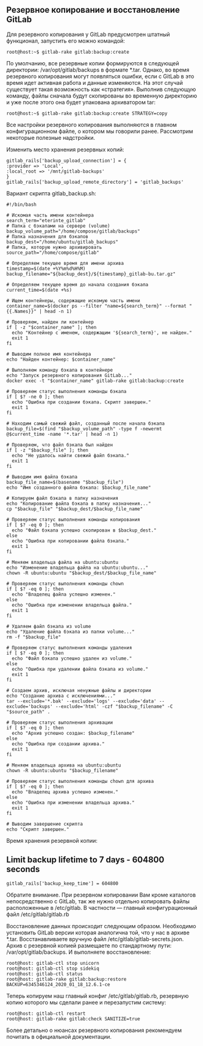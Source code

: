 ## Резервное копирование и восстановление GitLab
Для резервного копирования у GitLab предусмотрен штатный функционал, запустить его можно командой:

```
root@host:~$ gitlab-rake gitlab:backup:create
```

По умолчанию, все резервные копии формируются в следующей директории: /var/opt/gitlab/backups в формате *.tar. Однако, во время резервного копирования могут появляться ошибки, если с GitLab в это время идет активная работа и данные изменяются. На этот случай существует такая возможность как «стратегия». Выполнив следующую команду, файлы сначала будут скопированы во временную директорию и уже после этого она будет упакована архиватором tar:

```
root@host:~$ gitlab-rake gitlab:backup:create STRATEGY=copy
```

Все настройки резервного копирования выполняются в главном конфигурационном файле, о котором мы говорили ранее. Рассмотрим некоторые полезные надстройки.

Изменить место хранения резервных копий:

```
gitlab_rails['backup_upload_connection'] = {
:provider => 'Local',
:local_root => '/mnt/gitlab-backups'
}
gitlab_rails['backup_upload_remote_directory'] = 'gitlab_backups'
```

Вариант скрипта gitlab_backup.sh:

```
#!/bin/bash

# Искомая часть имени контейнера
search_term="eterinte_gitlab"
# Папка с бэкапами на сервере (volume)
backup_volume_path="/home/compose/gitlab/backups"
# Папка назначения для бэкапов
backup_dest="/home/ubuntu/gitlab_backups"
# Папка, которую нужно архивировать
source_path="/home/compose/gitlab"

# Определяем текущее время для имени архива
timestamp=$(date +%Y%m%d%H%M)
backup_filename="${backup_dest}/${timestamp}_gitlab-bu.tar.gz"

# Определяем текущее время до начала создания бэкапа
current_time=$(date +%s)

# Ищем контейнеры, содержащие искомую часть имени
container_name=$(docker ps --filter "name=${search_term}" --format "{{.Names}}" | head -n 1)

# Проверяем, найден ли контейнер
if [ -z "$container_name" ]; then
  echo "Контейнер с именем, содержащим '${search_term}', не найден."
  exit 1
fi

# Выводим полное имя контейнера
echo "Найден контейнер: $container_name"

# Выполняем команду бэкапа в контейнере
echo "Запуск резервного копирования GitLab..."
docker exec -t "$container_name" gitlab-rake gitlab:backup:create

# Проверяем статус выполнения команды бэкапа
if [ $? -ne 0 ]; then
  echo "Ошибка при создании бэкапа. Скрипт завершен."
  exit 1
fi

# Находим самый свежий файл, созданный после начала бэкапа
backup_file=$(find "$backup_volume_path" -type f -newermt @$current_time -name '*.tar' | head -n 1)

# Проверяем, что файл бэкапа был найден
if [ -z "$backup_file" ]; then
  echo "Не удалось найти свежий файл бэкапа."
  exit 1
fi

# Выводим имя файла бэкапа
backup_file_name=$(basename "$backup_file")
echo "Имя созданного файла бэкапа: $backup_file_name"

# Копируем файл бэкапа в папку назначения
echo "Копирование файла бэкапа в папку назначения..."
cp "$backup_file" "$backup_dest/$backup_file_name"

# Проверяем статус выполнения команды копирования
if [ $? -eq 0 ]; then
  echo "Файл бэкапа успешно скопирован в $backup_dest."
else
  echo "Ошибка при копировании файла бэкапа."
  exit 1
fi

# Меняем владельца файла на ubuntu:ubuntu
echo "Изменение владельца файла на ubuntu:ubuntu..."
chown -R ubuntu:ubuntu "$backup_dest/$backup_file_name"

# Проверяем статус выполнения команды chown
if [ $? -eq 0 ]; then
  echo "Владелец файла успешно изменен."
else
  echo "Ошибка при изменении владельца файла."
  exit 1
fi

# Удаляем файл бэкапа из volume
echo "Удаление файла бэкапа из папки volume..."
rm -f "$backup_file"

# Проверяем статус выполнения команды удаления
if [ $? -eq 0 ]; then
  echo "Файл бэкапа успешно удален из volume."
else
  echo "Ошибка при удалении файла бэкапа из volume."
  exit 1
fi

# Создаем архив, исключая ненужные файлы и директории
echo "Создание архива с исключениями..."
tar --exclude='*.bak' --exclude='logs' --exclude='data' --exclude='backups' --exclude='html' -czf "$backup_filename" -C "$source_path" .

# Проверяем статус выполнения архивации
if [ $? -eq 0 ]; then
  echo "Архив успешно создан: $backup_filename"
else
  echo "Ошибка при создании архива."
  exit 1
fi

# Меняем владельца архива на ubuntu:ubuntu
chown -R ubuntu:ubuntu "$backup_filename"

# Проверяем статус выполнения команды chown для архива
if [ $? -eq 0 ]; then
  echo "Владелец архива успешно изменен."
else
  echo "Ошибка при изменении владельца архива."
  exit 1
fi

# Выводим завершение скрипта
echo "Скрипт завершен."
```

Время хранения резервной копии:

## Limit backup lifetime to 7 days - 604800 seconds

```
gitlab_rails['backup_keep_time'] = 604800
```

Обратите внимание. При резервном копировании Вам кроме каталогов непосредственно с GitLab, так же нужно отдельно копировать файлы расположенные в /etc/gitlab. В частности — главный конфигурационный файл /etc/gitlab/gitlab.rb

Восстановление данных происходит следующим образом. Необходимо установить GitLab версии которая аналогична той, что у нас в архиве *.tar. Восстанавливаете вручную файл /etc/gitlab/gitlab-secrets.json. Архив с резервной копией размещаете по стандартному пути: /var/opt/gitlab/backups. И выполняете восстановление:

```
root@host: gitlab-ctl stop unicorn
root@host: gitlab-ctl stop sidekiq
root@host: gitlab-ctl status
root@host: gitlab-rake gitlab:backup:restore BACKUP=6345346124_2020_01_18_12.6.1-ce
```


Теперь копируем наш главный конфиг /etc/gitlab/gitlab.rb, резервную копию которого мы сделали ранее и перезапустим систему:



```
root@host: gitlab-ctl restart
root@host: gitlab-rake gitlab:check SANITIZE=true
```


Более детально о нюансах резервного копирования рекомендуем почитать в официальной документации.